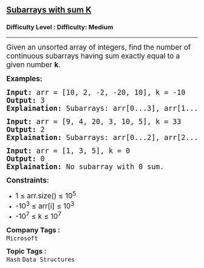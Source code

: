 <h2><a href="https://www.geeksforgeeks.org/problems/subarrays-with-sum-k/1">Subarrays with sum K</a></h2><h3>Difficulty Level : Difficulty: Medium</h3><hr><div class="problems_problem_content__Xm_eO" style="user-select: auto;"><p style="user-select: auto;"><span style="font-size: 14pt; user-select: auto;">Given an unsorted array of integers, find the number of continuous subarrays having sum exactly equal to a given number <strong style="user-select: auto;">k</strong>.</span></p>
<p style="user-select: auto;"><span style="font-size: 14pt; user-select: auto;"><strong style="user-select: auto;">Examples:</strong></span></p>
<pre style="user-select: auto;"><span style="font-size: 14pt; user-select: auto;"><strong style="user-select: auto;">Input:</strong><strong style="user-select: auto;"> </strong>arr = [10, 2, -2, -20, 10], k = -10
<strong style="user-select: auto;">Output:</strong> 3
<strong style="user-select: auto;">Explaination:</strong> Subarrays: arr[0...3], arr[1...4], arr[3...4] have sum exactly equal to -10.</span></pre>
<pre style="user-select: auto;"><span style="font-size: 14pt; user-select: auto;"><strong style="user-select: auto;">Input:</strong> arr = [9, 4, 20, 3, 10, 5], k = 33
<strong style="user-select: auto;">Output:</strong> 2
<strong style="user-select: auto;">Explaination:</strong> Subarrays: arr[0...2], arr[2...4] have sum exactly equal to 33.<br style="user-select: auto;"></span></pre>
<pre style="user-select: auto;"><span style="font-size: 14pt; user-select: auto;"><strong style="user-select: auto;">Input: </strong>arr = [1, 3, 5], k = 0<br style="user-select: auto;"></span><span style="font-size: 14pt; user-select: auto;"><strong style="user-select: auto;">Output:</strong> 0
<strong style="user-select: auto;">Explaination: </strong>No subarray with 0 sum.</span></pre>
<p style="user-select: auto;"><strong style="font-size: 14pt; font-family: -apple-system, BlinkMacSystemFont, &quot;Segoe UI&quot;, Roboto, Oxygen, Ubuntu, Cantarell, &quot;Open Sans&quot;, &quot;Helvetica Neue&quot;, sans-serif; user-select: auto;">Constraints:</strong></p>
<ul style="user-select: auto;">
<li style="user-select: auto;"><span style="font-size: 14pt; user-select: auto;">1 ≤ arr.size() ≤ 10<sup style="user-select: auto;">5</sup></span></li>
<li style="user-select: auto;"><span style="font-size: 14pt; user-select: auto;">-10<sup style="user-select: auto;">3</sup> ≤ arr[i] ≤ 10<sup style="user-select: auto;">3</sup></span></li>
<li style="user-select: auto;"><span style="font-size: 14pt; user-select: auto;">-10<sup style="user-select: auto;">7</sup>&nbsp;≤ k&nbsp;≤ 10<sup style="user-select: auto;">7</sup></span></li>
</ul></div><p><span style=font-size:18px><strong>Company Tags : </strong><br><code>Microsoft</code>&nbsp;<br><p><span style=font-size:18px><strong>Topic Tags : </strong><br><code>Hash</code>&nbsp;<code>Data Structures</code>&nbsp;